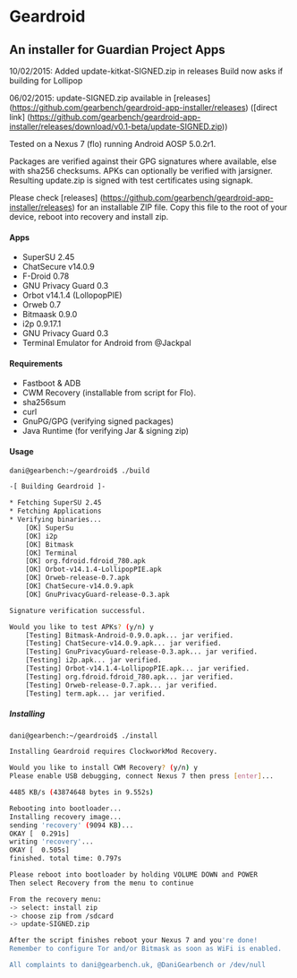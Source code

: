 # Geardroid
## An installer for Guardian Project Apps

10/02/2015:
Added update-kitkat-SIGNED.zip in releases
Build now asks if building for Lollipop

06/02/2015: 
update-SIGNED.zip available in [releases] (https://github.com/gearbench/geardroid-app-installer/releases) ([direct link] (https://github.com/gearbench/geardroid-app-installer/releases/download/v0.1-beta/update-SIGNED.zip))


Tested on a Nexus 7 (flo) running Android AOSP 5.0.2r1.

Packages are verified against their GPG signatures where available, else with sha256 checksums.  APKs can optionally be verified with jarsigner.  Resulting update.zip is signed with test certificates using signapk.

Please check [releases] (https://github.com/gearbench/geardroid-app-installer/releases) for an installable ZIP file. Copy this file to the root of your device, reboot into recovery and install zip.

#### Apps
* SuperSU 2.45
* ChatSecure v14.0.9
* F-Droid 0.78
* GNU Privacy Guard 0.3
* Orbot v14.1.4 (LollopopPIE)
* Orweb 0.7
* Bitmaask 0.9.0
* i2p 0.9.17.1
* GNU Privacy Guard 0.3
* Terminal Emulator for Android from @Jackpal

#### Requirements
* Fastboot & ADB
* CWM Recovery (installable from script for Flo).
* sha256sum
* curl 
* GnuPG/GPG (verifying signed packages)
* Java Runtime (for verifying Jar & signing zip)

#### Usage
```bash
dani@gearbench:~/geardroid$ ./build

-[ Building Geardroid ]-

* Fetching SuperSU 2.45
* Fetching Applications
* Verifying binaries...
	[OK] SuperSu
	[OK] i2p
	[OK] Bitmask
	[OK] Terminal
	[OK] org.fdroid.fdroid_780.apk
	[OK] Orbot-v14.1.4-LollipopPIE.apk
	[OK] Orweb-release-0.7.apk
	[OK] ChatSecure-v14.0.9.apk
	[OK] GnuPrivacyGuard-release-0.3.apk

Signature verification successful.

Would you like to test APKs? (y/n) y
	[Testing] Bitmask-Android-0.9.0.apk... jar verified.
	[Testing] ChatSecure-v14.0.9.apk... jar verified.
	[Testing] GnuPrivacyGuard-release-0.3.apk... jar verified.
	[Testing] i2p.apk... jar verified.
	[Testing] Orbot-v14.1.4-LollipopPIE.apk... jar verified.
	[Testing] org.fdroid.fdroid_780.apk... jar verified.
	[Testing] Orweb-release-0.7.apk... jar verified.
	[Testing] term.apk... jar verified.
```

##### Installing
```bash
dani@gearbench:~/geardroid$ ./install 

Installing Geardroid requires ClockworkMod Recovery.

Would you like to install CWM Recovery? (y/n) y
Please enable USB debugging, connect Nexus 7 then press [enter]...

4485 KB/s (43874648 bytes in 9.552s)

Rebooting into bootloader...
Installing recovery image...
sending 'recovery' (9094 KB)...
OKAY [  0.291s]
writing 'recovery'...
OKAY [  0.505s]
finished. total time: 0.797s

Please reboot into bootloader by holding VOLUME DOWN and POWER
Then select Recovery from the menu to continue

From the recovery menu: 
-> select: install zip 
-> choose zip from /sdcard 
-> update-SIGNED.zip

After the script finishes reboot your Nexus 7 and you're done!
Remember to configure Tor and/or Bitmask as soon as WiFi is enabled.

All complaints to dani@gearbench.uk, @DaniGearbench or /dev/null

```
